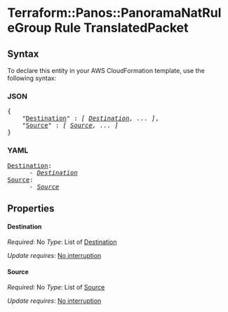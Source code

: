 # Terraform::Panos::PanoramaNatRuleGroup Rule TranslatedPacket

## Syntax

To declare this entity in your AWS CloudFormation template, use the following syntax:

### JSON

<pre>
{
    "<a href="#destination" title="Destination">Destination</a>" : <i>[ <a href="rule-translatedpacket-destination.md">Destination</a>, ... ]</i>,
    "<a href="#source" title="Source">Source</a>" : <i>[ <a href="rule-translatedpacket-source.md">Source</a>, ... ]</i>
}
</pre>

### YAML

<pre>
<a href="#destination" title="Destination">Destination</a>: <i>
      - <a href="rule-translatedpacket-destination.md">Destination</a></i>
<a href="#source" title="Source">Source</a>: <i>
      - <a href="rule-translatedpacket-source.md">Source</a></i>
</pre>

## Properties

#### Destination

_Required_: No
_Type_: List of <a href="rule-translatedpacket-destination.md">Destination</a>

_Update requires_: [No interruption](https://docs.aws.amazon.com/AWSCloudFormation/latest/UserGuide/using-cfn-updating-stacks-update-behaviors.html#update-no-interrupt)

#### Source

_Required_: No
_Type_: List of <a href="rule-translatedpacket-source.md">Source</a>

_Update requires_: [No interruption](https://docs.aws.amazon.com/AWSCloudFormation/latest/UserGuide/using-cfn-updating-stacks-update-behaviors.html#update-no-interrupt)

